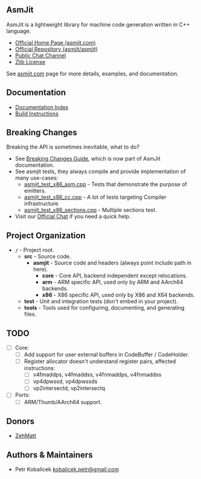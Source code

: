 AsmJit
------

AsmJit is a lightweight library for machine code generation written in C++ language.

  * [Official Home Page (asmjit.com)](https://asmjit.com)
  * [Official Repository (asmjit/asmjit)](https://github.com/asmjit/asmjit)
  * [Public Chat Channel](https://gitter.im/asmjit/asmjit)
  * [Zlib License](./LICENSE.md)

See [asmjit.com](https://asmjit.com) page for more details, examples, and documentation.

Documentation
-------------

  * [Documentation Index](https://asmjit.com/doc/index.html)
  * [Build Instructions](https://asmjit.com/doc/group__asmjit__build.html)

Breaking Changes
----------------

Breaking the API is sometimes inevitable, what to do?

  * See [Breaking Changes Guide](https://asmjit.com/doc/group__asmjit__breaking__changes.html), which is now part of AsmJit documentation.
  * See asmjit tests, they always compile and provide implementation of many use-cases:
    * [asmjit_test_x86_asm.cpp](./test/asmjit_test_x86_asm.cpp) - Tests that demonstrate the purpose of emitters.
    * [asmjit_test_x86_cc.cpp](./test/asmjit_test_x86_cc.cpp) - A lot of tests targeting Compiler infrastructure.
    * [asmjit_test_x86_sections.cpp](./test/asmjit_test_x86_sections.cpp) - Multiple sections test.
  * Visit our [Official Chat](https://gitter.im/asmjit/asmjit) if you need a quick help.

Project Organization
--------------------

  * **`/`**        - Project root.
    * **src**      - Source code.
      * **asmjit** - Source code and headers (always point include path in here).
        * **core** - Core API, backend independent except relocations.
        * **arm**  - ARM specific API, used only by ARM and AArch64 backends.
        * **x86**  - X86 specific API, used only by X86 and X64 backends.
    * **test**     - Unit and integration tests (don't embed in your project).
    * **tools**    - Tools used for configuring, documenting, and generating files.

TODO
----

  * [ ] Core:
    * [ ] Add support for user external buffers in CodeBuffer / CodeHolder.
    * [ ] Register allocator doesn't understand register pairs, affected instructions:
      * [ ] v4fmaddps, v4fmaddss, v4fnmaddps, v4fnmaddss
      * [ ] vp4dpwssd, vp4dpwssds
      * [ ] vp2intersectd, vp2intersectq
  * [ ] Ports:
    * [ ] ARM/Thumb/AArch64 support.

Donors
------

  * [ZehMatt](https://github.com/ZehMatt)


Authors & Maintainers
---------------------

  * Petr Kobalicek <kobalicek.petr@gmail.com>
